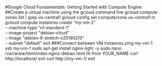 #Google Cloud Fundamentals: Getting Started with Compute Engine
##Create a virtual machine using the gcloud command line
gcloud compute zones list | grep us-central1
gcloud config set compute/zone us-central1-b
gcloud compute instances create "my-vm-2" \
--machine-type "n1-standard-1" \
--image-project "debian-cloud" \
--image "debian-9-stretch-v20190213" \
--subnet "default"
exit
###Connect between VM instances
ping my-vm-1
ssh my-vm-1
sudo apt-get install nginx-light -y
sudo nano /var/www/html/index.nginx-debian.html
Hi from YOUR_NAME
curl http://localhost/
exit
curl http://my-vm-1/
exit